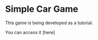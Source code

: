 # Simple Car Game

This game is being developed as a tutorial.

You can access it [here]

[//]: # (Add Build setup later)
